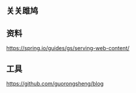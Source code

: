 ## 关关雎鸠

## 资料
https://spring.io/guides/gs/serving-web-content/

## 工具
https://github.com/guorongsheng/blog